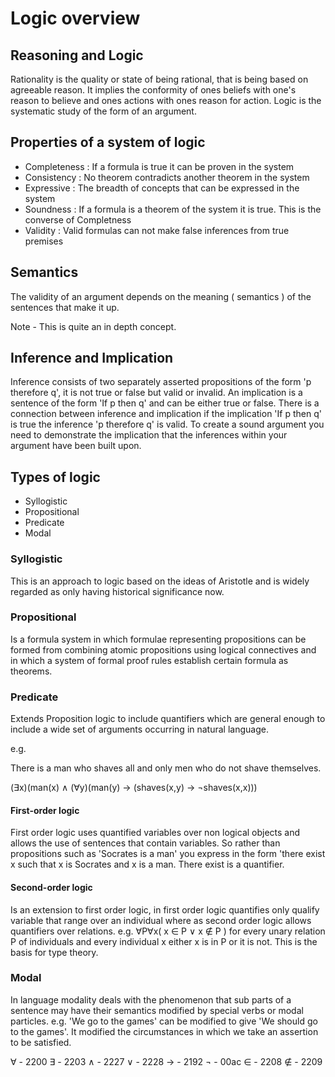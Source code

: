 # Logic overview 

## Reasoning and Logic

Rationality is the quality or state of being rational, that is being based on agreeable reason. It implies the conformity of ones beliefs with one's reason to believe and ones actions with ones reason for action.  Logic is the systematic study of the form of an argument.


## Properties of a system of logic

- Completeness : If a formula is true it can be proven in the system
- Consistency  : No theorem contradicts another theorem in the system
- Expressive   : The breadth of concepts that can be expressed in the system
- Soundness    : If a formula is a theorem of the system it is true.
                 This is the converse of Completness
- Validity     : Valid formulas can not make false inferences from true premises

## Semantics

The validity of an argument depends on the meaning ( semantics ) of the sentences that make it up.

Note - This is quite an in depth concept.


## Inference and Implication

Inference consists of two separately asserted propositions of the form 'p therefore q', it is not true or false but valid or invalid.  An implication is a sentence of the form 'If p then q' and can be either true or false.  There is a connection between inference and implication if the implication 'If p then q' is true the inference 'p therefore q' is valid.  To create a sound argument you need to demonstrate the implication that the inferences within your argument have been built upon.


## Types of logic

- Syllogistic
- Propositional
- Predicate
- Modal


### Syllogistic

This is an approach to logic based on the ideas of Aristotle and is widely regarded as only having historical significance now.


### Propositional

Is a formula system in which formulae representing propositions can be formed from combining atomic propositions using logical connectives and in which a system of formal proof rules establish certain formula as theorems.


### Predicate

Extends Proposition logic to include quantifiers which are general enough to include a wide set of arguments occurring in natural language.  

e.g.

There is a man who shaves all and only men who do not shave themselves.

(∃x)(man(x) ∧ (∀y)(man(y) → (shaves(x,y) → ¬shaves(x,x)))


#### First-order logic

First order logic uses quantified variables over non logical objects and allows the use of sentences that contain variables.  So rather than propositions such as 'Socrates is a man' you express in the form 'there exist x such that x is Socrates and x is a man.  There exist is a quantifier.


#### Second-order logic

Is an extension to first order logic, in first order logic quantifies only qualify variable that range over an individual where as second order logic allows quantifiers over relations.  e.g. ∀P∀x( x ∈ P ∨ x ∉ P ) for every unary relation P of individuals and every individual x either x is in P or it is not.  This is the basis for type theory.


### Modal

In language modality deals with the phenomenon that sub parts of a sentence may have their semantics modified by special verbs or modal particles.  e.g. 'We go to the games' can be modified to give 'We should go to the games'.  It modified the circumstances in which we take an assertion to be satisfied.

∀ - 2200
∃ - 2203
∧ - 2227
∨ - 2228
→ - 2192
¬ - 00ac
∈ - 2208
∉ - 2209
